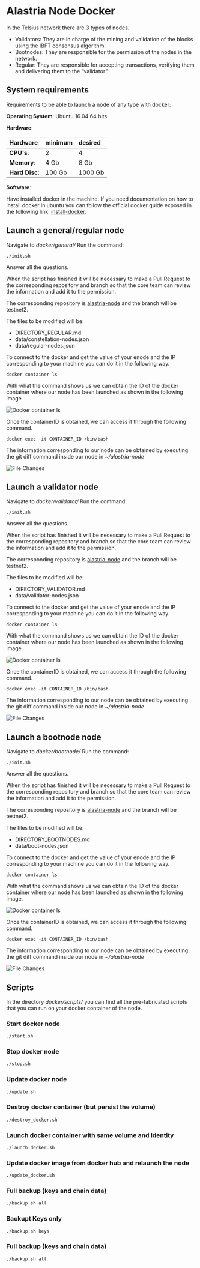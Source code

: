 # Alastria Node Docker

In the Telsius network there are 3 types of nodes.
* Validators: They are in charge of the mining and validation of the blocks using the IBFT consensus algorithm.
* Bootnodes: They are responsible for the permission of the nodes in the network.
* Regular: They are responsible for accepting transactions, verifying them and delivering them to the “validator”.

## System requirements

Requirements to be able to launch a node of any type with docker:

**Operating System**: Ubuntu 16.04 64 bits

**Hardware**:

| Hardware | minimum | desired |
|:------- |:-------- |:---------|
| **CPU's**: | 2 |  4 |
| **Memory**: | 4 Gb |  8 Gb |
| **Hard Disc**: | 100 Gb |  1000 Gb |

**Software**:

Have installed docker in the machine. If you need documentation on how to install docker in ubuntu you can follow the official docker guide exposed in the following link: [install-docker](https://docs.docker.com/install/linux/docker-ce/ubuntu/).



## Launch a general/regular node
Navigate to *docker/general/*
Run the command:
```
./init.sh
```
Answer all the questions.

When the script has finished it will be necessary to make a Pull Request to the corresponding repository and branch so that the core team can review the information and add it to the permission.

The corresponding repository is [alastria-node](https://github.com/alastria/alastria-node/tree/testnet2) and the branch will be testnet2.

The files to be modified will be:
* DIRECTORY_REGULAR.md
* data/constellation-nodes.json
* data/regular-nodes.json

To connect to the docker and get the value of your enode and the IP corresponding to your machine you can do it in the following way.

```
docker container ls
```
With what the command shows us we can obtain the ID of the docker container where our node has been launched as shown in the following image.

![Docker container ls](../images/docker-ls.png)

Once the containerID is obtained, we can access it through the following command.

```
docker exec -it CONTAINER_ID /bin/bash
```

The information corresponding to our node can be obtained by executing the git diff command inside our node in *~/alastria-node*

![File Changes](../images/diffs_regular.png)

## Launch a validator node
Navigate to *docker/validator/*
Run the command:
```
./init.sh
```
Answer all the questions.

When the script has finished it will be necessary to make a Pull Request to the corresponding repository and branch so that the core team can review the information and add it to the permission.

The corresponding repository is [alastria-node](https://github.com/alastria/alastria-node/tree/testnet2) and the branch will be testnet2.

The files to be modified will be:
* DIRECTORY_VALIDATOR.md
* data/validator-nodes.json

To connect to the docker and get the value of your enode and the IP corresponding to your machine you can do it in the following way.

```
docker container ls
```
With what the command shows us we can obtain the ID of the docker container where our node has been launched as shown in the following image.

![Docker container ls](../images/docker-ls.png)

Once the containerID is obtained, we can access it through the following command.

```
docker exec -it CONTAINER_ID /bin/bash
```

The information corresponding to our node can be obtained by executing the git diff command inside our node in *~/alastria-node*

![File Changes](../images/diffs_regular.png)
## Launch a bootnode node
Navigate to *docker/bootnode/*
Run the command:
```
./init.sh
```
Answer all the questions.

When the script has finished it will be necessary to make a Pull Request to the corresponding repository and branch so that the core team can review the information and add it to the permission.

The corresponding repository is [alastria-node](https://github.com/alastria/alastria-node/tree/testnet2) and the branch will be testnet2.

The files to be modified will be:
* DIRECTORY_BOOTNODES.md
* data/boot-nodes.json

To connect to the docker and get the value of your enode and the IP corresponding to your machine you can do it in the following way.

```
docker container ls
```
With what the command shows us we can obtain the ID of the docker container where our node has been launched as shown in the following image.

![Docker container ls](../images/docker-ls.png)

Once the containerID is obtained, we can access it through the following command.

```
docker exec -it CONTAINER_ID /bin/bash
```

The information corresponding to our node can be obtained by executing the git diff command inside our node in *~/alastria-node*

![File Changes](../images/diffs_regular.png)


## Scripts
In the directory *docker/scripts/* you can find all the pre-fabricated scripts that you can run on your docker container of the node.
### Start docker node
```bash
./start.sh
```
### Stop docker node
```bash
./stop.sh
```
### Update docker node
```bash
./update.sh
```
### Destroy docker container (but persist the volume)
```bash
./destroy_docker.sh
```
### Launch docker container with same volume and Identity
```bash
./launch_docker.sh
```
### Update docker image from docker hub and relaunch the node
```bash
./update_docker.sh
```
### Full backup (keys and chain data)
```bash
./backup.sh all
```
### Backupt Keys only
```bash
./backup.sh keys
```

### Full backup (keys and chain data)
```bash
./backup.sh all
```
